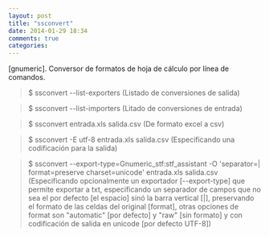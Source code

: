 ```yaml
---
layout: post
title: "ssconvert"
date: 2014-01-29 18:34
comments: true
categories: 
---
```

[gnumeric]. Conversor de formatos de hoja de cálculo por línea de comandos.

>$ ssconvert --list-exporters (Listado de conversiones de salida)

>$ ssconvert --list-importers (Litado de conversiones de entrada)

>$ ssconvert entrada.xls salida.csv (De formato excel a csv)

>$ ssconvert -E utf-8 entrada.xls salida.csv (Especificando una codificación para la salida)

>$ ssconvert --export-type=Gnumeric_stf:stf_assistant -O 'separator=| format=preserve charset=unicode' entrada.xls salida.csv (Especificando opcionalmente un exportador [--export-type] que permite exportar a txt, especificando un separador de campos que no sea el por defecto [el espacio] sinó la barra vertical [|], preservando el formato de las celdas del original [format], otras opciones de format son "automatic" [por defecto] y "raw" [sin formato] y con codificación de salida en unicode [por defecto UTF-8])

